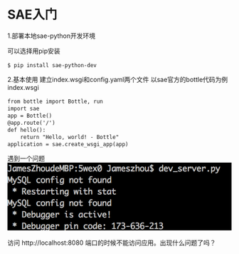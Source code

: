 # SAE入门

1.部署本地sae-python开发环境

可以选择用pip安装
   
    $ pip install sae-python-dev
    
2.基本使用
建立index.wsgi和config.yaml两个文件
以sae官方的bottle代码为例
index.wsgi
    
    from bottle import Bottle, run
    import sae
    app = Bottle()
    @app.route('/')
    def hello():
        return "Hello, world! - Bottle"
    application = sae.create_wsgi_app(app)
    
  遇到一个问题
  ![](1.png)

访问 http://localhost:8080 端口的时候不能访问应用。出现什么问题了吗？


    
    
    
    
    
    
    
    
    
    
    
    
